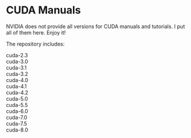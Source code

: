 # CUDA Manuals

NVIDIA does not provide all versions for CUDA manuals and tutorials. I put all of them here. Enjoy it!

The repository includes:

cuda-2.3  
cuda-3.0  
cuda-3.1  
cuda-3.2  
cuda-4.0  
cuda-4.1  
cuda-4.2  
cuda-5.0  
cuda-5.5  
cuda-6.0  
cuda-7.0  
cuda-7.5  
cuda-8.0
